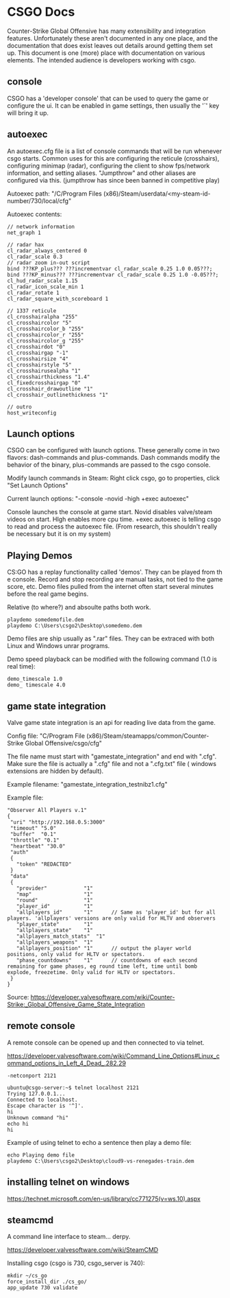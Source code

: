 CSGO Docs
=========


Counter-Strike Global Offensive has many extensibility and integration features. Unfortunately these aren't documented in any one place, and the documentation that does exist leaves out details around getting them set up. This document is one (more) place with documentation on various elements. The intended audience is developers working with csgo.


console
-------


CSGO has a 'developer console' that can be used to query the game or configure the ui. It can be enabled in game settings, then usually the '`' key will bring it up.


autoexec
--------

An autoexec.cfg file is a list of console commands that will be run whenever csgo starts. Common uses for this are configuring the reticule (crosshairs), configuring minimap (radar), configuring the client to show fps/network information, and setting aliases. "Jumpthrow" and other aliases are configured via this. (jumpthrow has since been banned in competitive play)


Autoexec path: "/C/Program Files (x86)/Steam/userdata/<my-steam-id-number/730/local/cfg"

Autoexec contents:

```
// network information
net_graph 1

// radar hax
cl_radar_always_centered 0
cl_radar_scale 0.3
// radar zoom in-out script
bind ???KP_plus??? ???incrementvar cl_radar_scale 0.25 1.0 0.05???;
bind ???KP_minus??? ???incrementvar cl_radar_scale 0.25 1.0 -0.05???;
cl_hud_radar_scale 1.15
cl_radar_icon_scale_min 1
cl_radar_rotate 1
cl_radar_square_with_scoreboard 1

// 1337 reticule
cl_crosshairalpha "255"
cl_crosshaircolor "5"
cl_crosshaircolor_b "255"
cl_crosshaircolor_r "255"
cl_crosshaircolor_g "255"
cl_crosshairdot "0"
cl_crosshairgap "-1"
cl_crosshairsize "4"
cl_crosshairstyle "5"
cl_crosshairusealpha "1"
cl_crosshairthickness "1.4"
cl_fixedcrosshairgap "0"
cl_crosshair_drawoutline "1"
cl_crosshair_outlinethickness "1"

// outro
host_writeconfig
```


Launch options
--------------


CSGO can be configured with launch options. These generally come in two flavors: dash-commands and plus-commands. Dash commands modify the behavior of the binary, plus-commands are passed to the csgo console.

Modify launch commands in Steam: Right click csgo, go to properties, click "Set Launch Options"

Current launch options: "-console -novid -high +exec autoexec"

Console launches the console at game start. Novid disables valve/steam videos on start. HIgh enables more cpu time. +exec autoexec is telling csgo to read and process the autoexec file. (From research, this shouldn't really be necessary but it is on my system)



Playing Demos
-------------

CS:GO has a replay functionality called 'demos'. They can be played from th e console. Record and stop recording are manual tasks, not tied to the game score, etc. Demo files pulled from the internet often start several minutes before the real game begins.

Relative (to where?) and absoulte paths both work.

```
playdemo somedemofile.dem
playdemo C:\Users\csgo2\Desktop\somedemo.dem
```

Demo files are ship usually as ".rar" files. They can be extraced with both Linux and Windows unrar programs.

Demo speed playback can be modified with the following command (1.0 is real time):

```
demo_timescale 1.0
demo_ timescale 4.0
```



game state integration
----------------------


Valve game state integration is an api for reading live data from the game.

Config file: "C/Program File (x86)/Steam/steamapps/common/Counter-Strike Global Offensive/csgo/cfg"


The file name must start with "gamestate_integration" and end with ".cfg". Make sure the file is actually a ".cfg" file and not a ".cfg.txt" file ( windows extensions are hidden by default).

Example filename: "gamestate_integration_testnibz1.cfg"

Example file:


```
"Observer All Players v.1"
{
 "uri" "http://192.168.0.5:3000"
 "timeout" "5.0"
 "buffer"  "0.1"
 "throttle" "0.1"
 "heartbeat" "30.0"
 "auth"
 {
   "token" "REDACTED"
 }
 "data"
 {
   "provider"            "1"
   "map"                 "1"
   "round"               "1"
   "player_id"           "1"
   "allplayers_id"       "1"      // Same as 'player_id' but for all players. 'allplayers' versions are only valid for HLTV and observers
   "player_state"        "1"      
   "allplayers_state"    "1"      
   "allplayers_match_stats"  "1"  
   "allplayers_weapons"  "1"      
   "allplayers_position" "1"      // output the player world positions, only valid for HLTV or spectators. 
   "phase_countdowns"    "1"      // countdowns of each second remaining for game phases, eg round time left, time until bomb explode, freezetime. Only valid for HLTV or spectators. 
 }
}
```

Source: https://developer.valvesoftware.com/wiki/Counter-Strike:_Global_Offensive_Game_State_Integration



remote console
--------------



A remote console can be opened up and then connected to via telnet.

https://developer.valvesoftware.com/wiki/Command_Line_Options#Linux_command_options_in_Left_4_Dead_.282.29


```
-netconport 2121
```


```
ubuntu@csgo-server:~$ telnet localhost 2121
Trying 127.0.0.1...
Connected to localhost.
Escape character is '^]'.
hi
Unknown command "hi"
echo hi
hi 
```


Example of using telnet to echo a sentence then play a demo file:

```
echo Playing demo file
playdemo C:\Users\csgo2\Desktop\cloud9-vs-renegades-train.dem
```



installing telnet on windows
-----------------------------


https://technet.microsoft.com/en-us/library/cc771275(v=ws.10).aspx



steamcmd
---------

A command line interface to steam... derpy.

https://developer.valvesoftware.com/wiki/SteamCMD

Installing csgo (csgo is 730, csgo_server is 740):

```shell
mkdir ~/cs_go
force_install_dir ./cs_go/
app_update 730 validate
```




